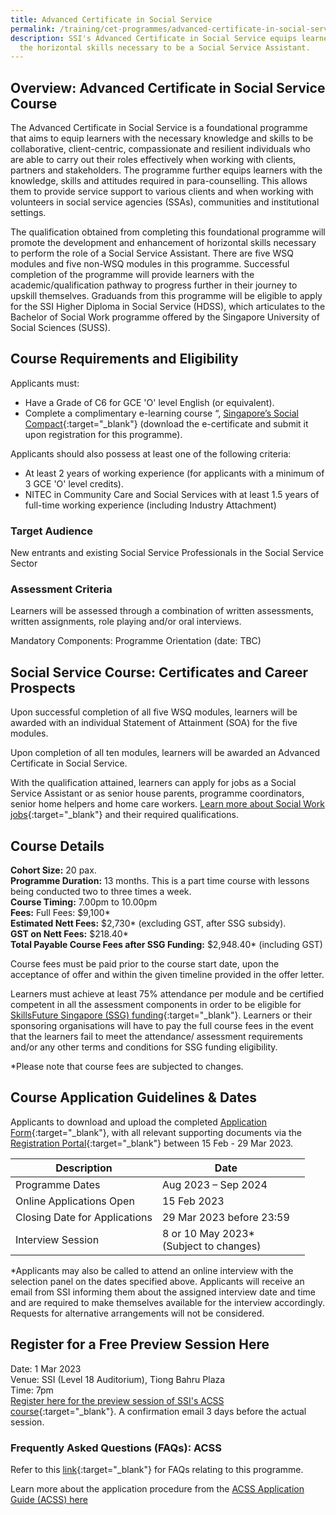 ```yaml
---
title: Advanced Certificate in Social Service
permalink: /training/cet-programmes/advanced-certificate-in-social-service/
description: SSI's Advanced Certificate in Social Service equips learners with
  the horizontal skills necessary to be a Social Service Assistant.
---
```

## Overview: Advanced Certificate in Social Service Course

The Advanced Certificate in Social Service is a foundational programme that aims to equip learners with the necessary knowledge and skills to be collaborative, client-centric, compassionate and resilient individuals who are able to carry out their roles effectively when working with clients, partners and stakeholders. The programme further equips learners with the knowledge, skills and attitudes required in para-counselling. This allows them to provide service support to various clients and when working with volunteers in social service agencies (SSAs), communities and institutional settings.  
  
The qualification obtained from completing this foundational programme will promote the development and enhancement of horizontal skills necessary to perform the role of a Social Service Assistant. There are five WSQ modules and five non-WSQ modules in this programme. Successful completion of the programme will provide learners with the academic/qualification pathway to progress further in their journey to upskill themselves. Graduands from this programme will be eligible to apply for the SSI Higher Diploma in Social Service (HDSS), which articulates to the Bachelor of Social Work programme offered by the Singapore University of Social Sciences (SUSS).  
  
## Course Requirements and Eligibility

Applicants must:

-   Have a Grade of C6 for GCE 'O' level English (or equivalent).
-   Complete a complimentary e-learning course “, [Singapore’s Social Compact](https://iltms.ssi.gov.sg/registration/#/Course?coursecode=SCRS400){:target="_blank"} (download the e-certificate and submit it upon registration for this programme).

Applicants should also possess at least one of the following criteria:

-   At least 2 years of working experience (for applicants with a minimum of 3 GCE 'O' level credits).
-   NITEC in Community Care and Social Services with at least 1.5 years of full-time working experience (including Industry Attachment)

### Target Audience

New entrants and existing Social Service Professionals in the Social Service Sector

### Assessment Criteria

Learners will be assessed through a combination of written assessments, written assignments, role playing and/or oral interviews.

Mandatory Components: Programme Orientation (date: TBC)

## Social Service Course: Certificates and Career Prospects

Upon successful completion of all five WSQ modules, learners will be awarded with an individual Statement of Attainment (SOA) for the five modules.  
  
Upon completion of all ten modules, learners will be awarded an Advanced Certificate in Social Service.  
  
With the qualification attained, learners can apply for jobs as a Social Service Assistant or as senior house parents, programme coordinators, senior home helpers and home care workers. [Learn more about Social Work jobs](https://www.ncss.gov.sg/social-service-tribe/careerdetail/Social-Work){:target="_blank"}  and their required qualifications. 

## Course Details

**Cohort Size:** 20 pax.  
**Programme Duration:** 13 months. This is a part time course with lessons being conducted two to three times a week.  
**Course Timing:**  7.00pm to 10.00pm  
**Fees:** Full Fees: $9,100*  
**Estimated Nett Fees:** $2,730* (excluding GST, after SSG subsidy).  
**GST on Nett Fees:** $218.40* <br>
**Total Payable Course Fees after SSG Funding:** $2,948.40* (including GST)
  
Course fees must be paid prior to the course start date, upon the acceptance of offer and within the given timeline provided in the offer letter.

Learners must achieve at least 75% attendance per module and be certified competent in all the assessment components in order to be eligible for [SkillsFuture Singapore (SSG) funding](   https://www.ssi.gov.sg/training/funding-information/skillsfuture-singapore-funding/){:target="_blank"}. Learners or their sponsoring organisations will have to pay the full course fees in the event that the learners fail to meet the attendance/ assessment requirements and/or any other terms and conditions for SSG funding eligibility. 

*Please note that course fees are subjected to changes.


## Course Application Guidelines & Dates
Applicants to download and upload the completed [Application Form](/files/Files%20for%20Learners/SSI%20ACSS%20Application%20Form%20(Feb-Mar%202023).pdf){:target="_blank"}, with all relevant supporting documents via the [Registration Portal](https://iltms.ssi.gov.sg/registration/#/Course?coursecode=SCET21-1){:target="_blank"}  between 15 Feb - 29 Mar 2023.


| Description | Date | |
| -------- | -------- | -------- |
|Programme Dates| Aug 2023 – Sep 2024|
| Online Applications Open   | 15 Feb 2023 | |
| Closing Date for Applications | 29 Mar 2023 before 23:59|
|Interview Session  | 8 or 10 May 2023* <br> (Subject to changes)|

*Applicants may also be called to attend an online interview with the selection panel on the dates specified above. Applicants will receive an email from SSI informing them about the assigned interview date and time and are required to make themselves available for the interview accordingly. Requests for alternative arrangements will not be considered.

## Register for a Free Preview Session Here
Date: 1 Mar 2023
<br>Venue: SSI (Level 18 Auditorium), Tiong Bahru Plaza
<br> Time: 7pm
<br>[Register here for the preview session of SSI's ACSS course](https://go.gov.sg/ssipreviewregistration){:target="_blank"}. A confirmation email 3 days before the actual session. 

### Frequently Asked Questions (FAQs): ACSS

Refer to this [link](/files/Files%20for%20Learners/FAQ-for-Advanced-Certificate-in-Social-Service%20_Jan%202023.pdf){:target="_blank"} for FAQs relating to this programme.

Learn more about the application procedure from the [ACSS Application Guide (ACSS) here](/files/Files%20for%20Learners/Application%20Guide%20(ACSS)%202023.pdf)